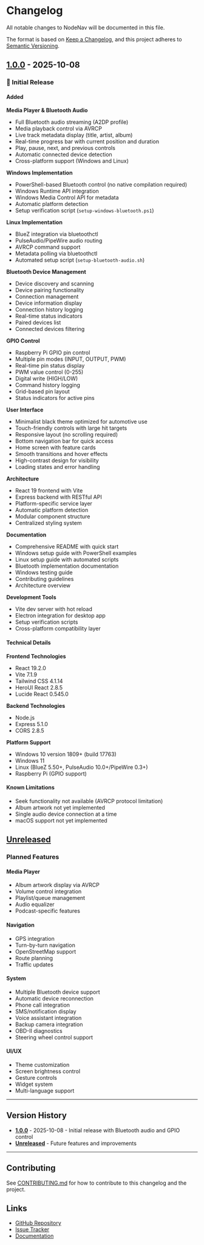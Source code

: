 # Changelog

All notable changes to NodeNav will be documented in this file.

The format is based on [Keep a Changelog](https://keepachangelog.com/en/1.0.0/),
and this project adheres to [Semantic Versioning](https://semver.org/spec/v2.0.0.html).

## [1.0.0] - 2025-10-08

### 🎉 Initial Release

#### Added

**Media Player & Bluetooth Audio**
- Full Bluetooth audio streaming (A2DP profile)
- Media playback control via AVRCP
- Live track metadata display (title, artist, album)
- Real-time progress bar with current position and duration
- Play, pause, next, and previous controls
- Automatic connected device detection
- Cross-platform support (Windows and Linux)

**Windows Implementation**
- PowerShell-based Bluetooth control (no native compilation required)
- Windows Runtime API integration
- Windows Media Control API for metadata
- Automatic platform detection
- Setup verification script (`setup-windows-bluetooth.ps1`)

**Linux Implementation**
- BlueZ integration via bluetoothctl
- PulseAudio/PipeWire audio routing
- AVRCP command support
- Metadata polling via bluetoothctl
- Automated setup script (`setup-bluetooth-audio.sh`)

**Bluetooth Device Management**
- Device discovery and scanning
- Device pairing functionality
- Connection management
- Device information display
- Connection history logging
- Real-time status indicators
- Paired devices list
- Connected devices filtering

**GPIO Control**
- Raspberry Pi GPIO pin control
- Multiple pin modes (INPUT, OUTPUT, PWM)
- Real-time pin status display
- PWM value control (0-255)
- Digital write (HIGH/LOW)
- Command history logging
- Grid-based pin layout
- Status indicators for active pins

**User Interface**
- Minimalist black theme optimized for automotive use
- Touch-friendly controls with large hit targets
- Responsive layout (no scrolling required)
- Bottom navigation bar for quick access
- Home screen with feature cards
- Smooth transitions and hover effects
- High-contrast design for visibility
- Loading states and error handling

**Architecture**
- React 19 frontend with Vite
- Express backend with RESTful API
- Platform-specific service layer
- Automatic platform detection
- Modular component structure
- Centralized styling system

**Documentation**
- Comprehensive README with quick start
- Windows setup guide with PowerShell examples
- Linux setup guide with automated scripts
- Bluetooth implementation documentation
- Windows testing guide
- Contributing guidelines
- Architecture overview

**Development Tools**
- Vite dev server with hot reload
- Electron integration for desktop app
- Setup verification scripts
- Cross-platform compatibility layer

#### Technical Details

**Frontend Technologies**
- React 19.2.0
- Vite 7.1.9
- Tailwind CSS 4.1.14
- HeroUI React 2.8.5
- Lucide React 0.545.0

**Backend Technologies**
- Node.js
- Express 5.1.0
- CORS 2.8.5

**Platform Support**
- Windows 10 version 1809+ (build 17763)
- Windows 11
- Linux (BlueZ 5.50+, PulseAudio 10.0+/PipeWire 0.3+)
- Raspberry Pi (GPIO support)

#### Known Limitations

- Seek functionality not available (AVRCP protocol limitation)
- Album artwork not yet implemented
- Single audio device connection at a time
- macOS support not yet implemented

## [Unreleased]

### Planned Features

#### Media Player
- Album artwork display via AVRCP
- Volume control integration
- Playlist/queue management
- Audio equalizer
- Podcast-specific features

#### Navigation
- GPS integration
- Turn-by-turn navigation
- OpenStreetMap support
- Route planning
- Traffic updates

#### System
- Multiple Bluetooth device support
- Automatic device reconnection
- Phone call integration
- SMS/notification display
- Voice assistant integration
- Backup camera integration
- OBD-II diagnostics
- Steering wheel control support

#### UI/UX
- Theme customization
- Screen brightness control
- Gesture controls
- Widget system
- Multi-language support

---

## Version History

- **[1.0.0]** - 2025-10-08 - Initial release with Bluetooth audio and GPIO control
- **[Unreleased]** - Future features and improvements

---

## Contributing

See [CONTRIBUTING.md](CONTRIBUTING.md) for how to contribute to this changelog and the project.

## Links

- [GitHub Repository](https://github.com/yourusername/NodeNav)
- [Issue Tracker](https://github.com/yourusername/NodeNav/issues)
- [Documentation](docs/)

[Unreleased]: https://github.com/yourusername/NodeNav/compare/v1.0.0...HEAD
[1.0.0]: https://github.com/yourusername/NodeNav/releases/tag/v1.0.0
